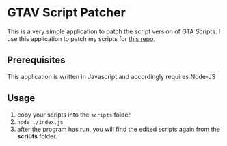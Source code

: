 # GTAV Script Patcher
This is a very simple application to patch the script version of GTA Scripts.
I use this application to patch my scripts for [this repo](https://github.com/Primexz/GTAV-Decompiled-Scripts).

## Prerequisites
This application is written in Javascript and accordingly requires Node-JS

## Usage

1. copy your scripts into the ``scripts`` folder
2. ``node ./index.js``
3. after the program has run, you will find the edited scripts again from the **scriüts** folder.